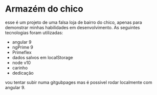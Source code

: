 # Armazém do chico
esse é um projeto de uma falsa loja de bairro do chico, apenas para demonstrar minhas habilidades em desenvolvimento. As seguintes tecnologias foram utilizadas:
- angular 9
- ngPrime 9
- Primeflex
- dados salvos em localStorage
- node v10
- carinho
- dedicação

vou tentar subir numa gitgubpages mas é possivel rodar localmente com angular 9.
